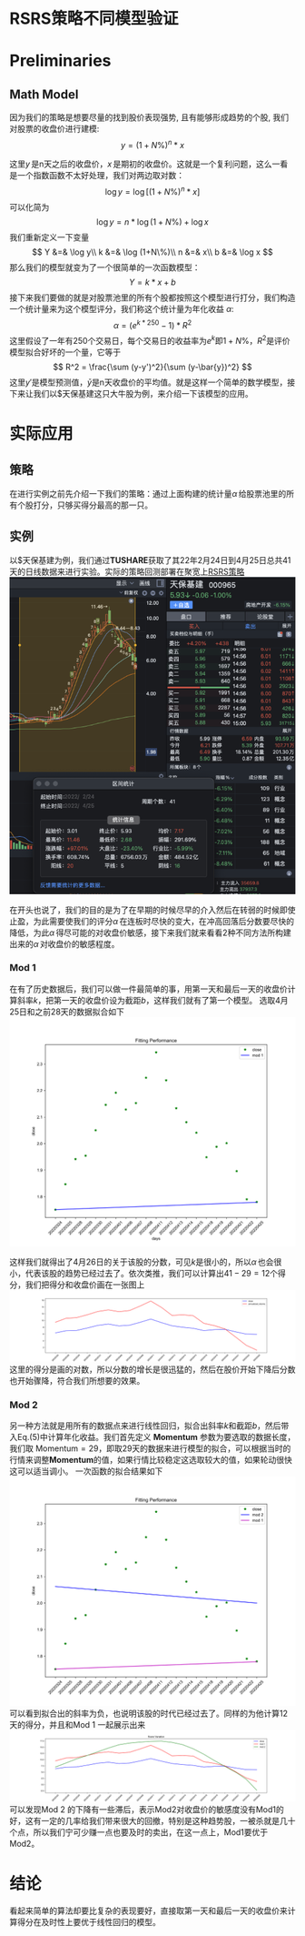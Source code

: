 # RSRS策略不同模型验证

# Preliminaries

## Math Model
因为我们的策略是想要尽量的找到股价表现强势, 且有能够形成趋势的个股, 我们对股票的收盘价进行建模: 
$$
y = (1+N\%)^n*x
$$

这里$y\,$是n天之后的收盘价，$x\,$是期初的收盘价。这就是一个复利问题，这么一看是一个指数函数不太好处理，我们对两边取对数：
$$
\log y =\log[(1+N\%)^n*x]
$$
可以化简为
$$
\log y = n*\log(1+N\%) + \log x
$$
我们重新定义一下变量
$$
Y &=& \log y\\
k &=& \log (1+N\%)\\
n &=& x\\
b &=& \log x
$$
那么我们的模型就变为了一个很简单的一次函数模型：
$$
Y = k*x+b
$$
接下来我们要做的就是对股票池里的所有个股都按照这个模型进行打分，我们构造一个统计量来为这个模型评分，我们称这个统计量为年化收益 $\alpha$:
$$
\alpha=(e^{k*250} - 1) * R^2
$$
这里假设了一年有250个交易日，每个交易日的收益率为$e^k$即$1+N\%$，$R^2$是评价模型拟合好坏的一个量，它等于
$$
R^2 = \frac{\sum (y-y')^2}{\sum (y-\bar{y})^2}
$$
这里$y'$是模型预测值，$\bar{y}$是n天收盘价的平均值。就是这样一个简单的数学模型，接下来让我们以\$天保基建这只大牛股为例，来介绍一下该模型的应用。
# 实际应用
## 策略
在进行实例之前先介绍一下我们的策略：通过上面构建的统计量$\alpha\,$给股票池里的所有个股打分，只够买得分最高的那一只。
## 实例
以\$天保基建为例，我们通过**TUSHARE**获取了其22年2月24日到4月25日总共41天的日线数据来进行实验。实际的策略回测部署在聚宽上[RSRS策略](https://www.joinquant.com/view/community/detail/05f09e4e904b67edfc1c28813dd7b8f2)
![000965.png](r2TEMbQEf-000965.png)

在开头也说了，我们的目的是为了在早期的时候尽早的介入然后在转弱的时候即使止盈，为此需要使我们的评分$\alpha\,$在连板时尽快的变大，在冲高回落后分数要尽快的降低，为此$\alpha\,$得尽可能的对收盘价敏感，接下来我们就来看看2种不同方法所构建出来的$\alpha\,$对收盘价的敏感程度。
### Mod 1
在有了历史数据后，我们可以做一件最简单的事，用第一天和最后一天的收盘价计算斜率*k*，把第一天的收盘价设为截距*b*，这样我们就有了第一个模型。
选取4月25日和之前28天的数据拟合如下
![fitting_performance.png](HaU_F-5EF-fitting_performance.png)

这样我们就得出了4月26日的关于该股的分数，可见*k*是很小的，所以$\alpha\,$也会很小，代表该股的趋势已经过去了。依次类推，我们可以计算出$41-29=12$个得分，我们把得分和收盘价画在一张图上
![annualized_returns.png](j8SWEgEnZ-annualized_returns.png)
这里的得分是画的对数，所以分数的增长是很迅猛的，然后在股价开始下降后分数也开始骤降，符合我们所想要的效果。

### Mod 2
另一种方法就是用所有的数据点来进行线性回归，拟合出斜率*k*和截距*b*，然后带入Eq.(5)中计算年化收益。我们首先定义 **Momentum** 参数为要选取的数据长度，我们取 $\mathrm{Momentum}=29$，即取29天的数据来进行模型的拟合，可以根据当时的行情来调整**Momentum**的值，如果行情比较稳定这选取较大的值，如果轮动很快这可以适当调小。
一次函数的拟合结果如下
![fitting_performance2.png](QvBiSAw9r-fitting_performance2.png)
可以看到拟合出的斜率为负，也说明该股的时代已经过去了。同样的为他计算12天的得分，并且和Mod 1 一起展示出来
![score_variation.png](keoeUGvpc-score_variation.png)
可以发现Mod 2 的下降有一些滞后，表示Mod2对收盘价的敏感度没有Mod1的好，这有一定的几率给我们带来很大的回撤，特别是这种趋势股，一被杀就是几十个点，所以我们宁可少赚一点也要及时的卖出，在这一点上，Mod1要优于Mod2。

# 结论
看起来简单的算法却要比复杂的表现要好，直接取第一天和最后一天的收盘价来计算得分在及时性上要优于线性回归的模型。